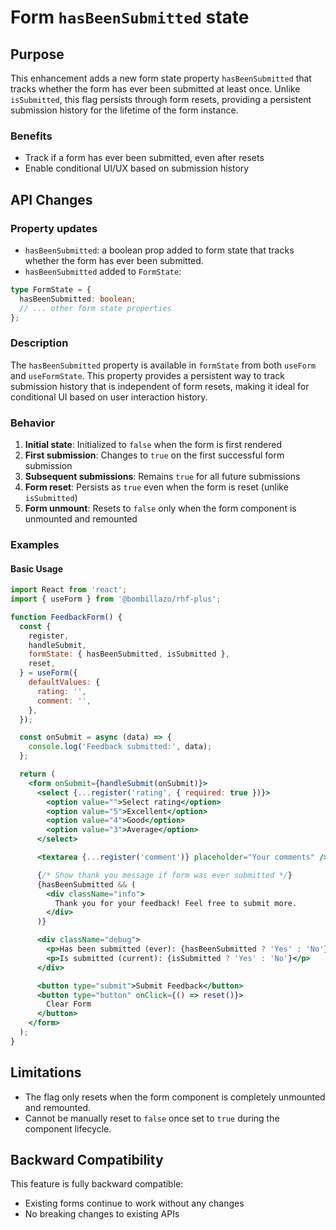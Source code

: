 # Form `hasBeenSubmitted` state

## Purpose

This enhancement adds a new form state property `hasBeenSubmitted` that tracks whether the form has ever been submitted at least once. Unlike `isSubmitted`, this flag persists through form resets, providing a persistent submission history for the lifetime of the form instance.

### Benefits

- Track if a form has ever been submitted, even after resets
- Enable conditional UI/UX based on submission history

## API Changes

### Property updates

- `hasBeenSubmitted`: a boolean prop added to form state that tracks whether the form has ever been submitted.
- `hasBeenSubmitted` added to `FormState`:

```typescript
type FormState = {
  hasBeenSubmitted: boolean;
  // ... other form state properties
};
```

### Description

The `hasBeenSubmitted` property is available in `formState` from both `useForm` and `useFormState`. This property provides a persistent way to track submission history that is independent of form resets, making it ideal for conditional UI based on user interaction history.

### Behavior

1. **Initial state**: Initialized to `false` when the form is first rendered
2. **First submission**: Changes to `true` on the first successful form submission
3. **Subsequent submissions**: Remains `true` for all future submissions
4. **Form reset**: Persists as `true` even when the form is reset (unlike `isSubmitted`)
5. **Form unmount**: Resets to `false` only when the form component is unmounted and remounted

### Examples

#### Basic Usage

```jsx
import React from 'react';
import { useForm } from '@bombillazo/rhf-plus';

function FeedbackForm() {
  const {
    register,
    handleSubmit,
    formState: { hasBeenSubmitted, isSubmitted },
    reset,
  } = useForm({
    defaultValues: {
      rating: '',
      comment: '',
    },
  });

  const onSubmit = async (data) => {
    console.log('Feedback submitted:', data);
  };

  return (
    <form onSubmit={handleSubmit(onSubmit)}>
      <select {...register('rating', { required: true })}>
        <option value="">Select rating</option>
        <option value="5">Excellent</option>
        <option value="4">Good</option>
        <option value="3">Average</option>
      </select>

      <textarea {...register('comment')} placeholder="Your comments" />

      {/* Show thank you message if form was ever submitted */}
      {hasBeenSubmitted && (
        <div className="info">
          Thank you for your feedback! Feel free to submit more.
        </div>
      )}

      <div className="debug">
        <p>Has been submitted (ever): {hasBeenSubmitted ? 'Yes' : 'No'}</p>
        <p>Is submitted (current): {isSubmitted ? 'Yes' : 'No'}</p>
      </div>

      <button type="submit">Submit Feedback</button>
      <button type="button" onClick={() => reset()}>
        Clear Form
      </button>
    </form>
  );
}
```

## Limitations

- The flag only resets when the form component is completely unmounted and remounted.
- Cannot be manually reset to `false` once set to `true` during the component lifecycle.

## Backward Compatibility

This feature is fully backward compatible:

- Existing forms continue to work without any changes
- No breaking changes to existing APIs

